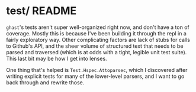 # test/ README

`ghast`'s tests aren't super well-organized right now, and don't have a ton of
coverage. Mostly this is because I've been building it through the repl in a
fairly exploratory way. Other complicating factors are lack of stubs for calls
to Github's API, and the sheer volume of structured text that needs to be
parsed and traversed (which is at odds with a tight, legible unit test suite).
This last bit may be how I get into lenses.

One thing that's helped is `Test.Hspec.Attoparsec`, which I discovered after
writing explicit tests for many of the lower-level parsers, and I want to go
back through and rewrite those.